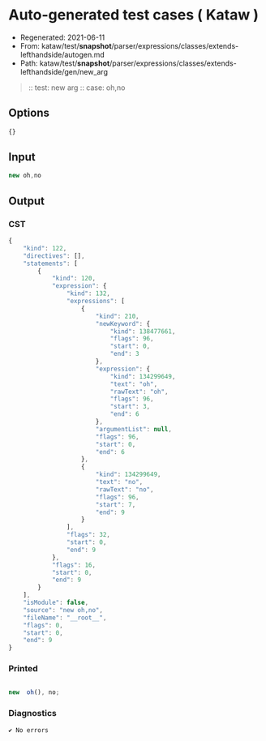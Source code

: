 # Auto-generated test cases ( Kataw )
- Regenerated: 2021-06-11
- From: kataw/test/__snapshot__/parser/expressions/classes/extends-lefthandside/autogen.md
- Path: kataw/test/__snapshot__/parser/expressions/classes/extends-lefthandside/gen/new_arg
> :: test: new arg
> :: case: oh,no
## Options

`````js
{}
`````
## Input

`````js
new oh,no
`````
## Output

### CST

```javascript
{
    "kind": 122,
    "directives": [],
    "statements": [
        {
            "kind": 120,
            "expression": {
                "kind": 132,
                "expressions": [
                    {
                        "kind": 210,
                        "newKeyword": {
                            "kind": 138477661,
                            "flags": 96,
                            "start": 0,
                            "end": 3
                        },
                        "expression": {
                            "kind": 134299649,
                            "text": "oh",
                            "rawText": "oh",
                            "flags": 96,
                            "start": 3,
                            "end": 6
                        },
                        "argumentList": null,
                        "flags": 96,
                        "start": 0,
                        "end": 6
                    },
                    {
                        "kind": 134299649,
                        "text": "no",
                        "rawText": "no",
                        "flags": 96,
                        "start": 7,
                        "end": 9
                    }
                ],
                "flags": 32,
                "start": 0,
                "end": 9
            },
            "flags": 16,
            "start": 0,
            "end": 9
        }
    ],
    "isModule": false,
    "source": "new oh,no",
    "fileName": "__root__",
    "flags": 0,
    "start": 0,
    "end": 9
}
```

### Printed

```javascript

new  oh(), no;
```

### Diagnostics

```javascript
✔ No errors
```

